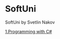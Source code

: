 # SoftUni
SoftUni by Svetlin Nakov<br>

[1.Programming with C#](https://github.com/drunin89/SoftUni/tree/master/Programming%20with%20C%23)

